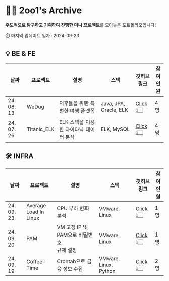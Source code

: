 # ✌🏻 2oo1's Archive

**주도적으로 탐구하고 기획하여 진행한 미니 프로젝트**를 모아놓은 포트폴리오입니다!

⏱️ 마지막 업데이트 일자 : 2024-09-23
<br>
## 💡 BE & FE
| 날짜        | 프로젝트             | 설명                                           | 스택                    | 깃허브<br>링크                          | 참여<br>인원   |
|-------------|------------------------|------------------------------------------------|-------------------------|--------------------------------------|------------|
| 24. 08. 13  | WeDug                  | 덕후들을 위한 특별한 여행 플랫폼              | Java, JPA, Oracle, ELK  | [Click👆🏻](https://github.com/B1ABOA/wedug) | 4명        |
| 24. 07. 26  | Titanic_ELK            | ELK 스택을 이용한 타이타닉 데이터 분석       | ELK, MySQL              | [Click👆🏻](https://github.com/B1ABOA/titanic_elk) | 4명        |

## 🛠 INFRA 
| 날짜        | 프로젝트             | 설명                             | 스택                         | 깃허브<br>링크                          | 참여<br>인원   |
|-------------|------------------------|----------------------------------|------------------------------|--------------------------------------|------------|
| 24. 09. 23  | Average Load In<br>Linux  | CPU 부하 변화 분석              | VMware, Linux                | [Click👆🏻](https://github.com/2oo1s/TIL/blob/main/Own/Average-Load-In-Linux.md) | 1명        |
| 24. 09. 20  | PAM                    | VM 고정 IP 및 PAM으로 비밀번호<br>규제 설정 | VMware, Linux                | [Click👆🏻](https://github.com/2oo1s/TIL/blob/main/Own/Linux-PAM.md) | 1명        |
| 24. 09. 19  | Coffee-Time            | Crontab으로 금융 정보 수집     | VMware, Linux, Python       | [Click👆🏻](https://github.com/2oo1s/Coffee-Time) | 2명        |

